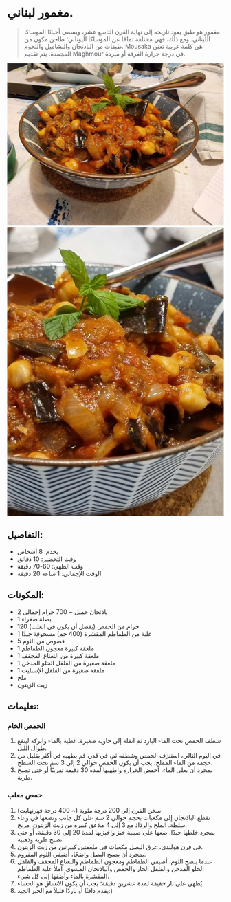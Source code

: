 # مغمور لبناني.

> مغمور هو طبق يعود تاريخه إلى نهاية القرن التاسع عشر، ويسمى أحيانًا الموساكا اللبناني. ومع ذلك، فهي مختلفة تمامًا عن الموساكا اليوناني؛ طاجن مكون من طبقات من الباذنجان والبشاميل واللحوم. Mousaka هي كلمة عربية تعني المجمدة. يتم تقديم Maghmour في درجة حرارة الغرفة أو مبردة.

![المغمور اللبناني](https://github.com/anamorph/recettes/blob/master/photos/fr-accompagnement-maghmour_a_la_libanaise-01.jpg?raw=true) 
![المغمور اللبناني](https://github.com/anamorph/recettes/blob/master/photos/fr-accompagnement-maghmour_a_la_libanaise-02.jpg?raw=true) 

## التفاصيل:
* يخدم: 8 أشخاص 
* وقت التحضير: 10 دقائق
* وقت الطهي: 60-70 دقيقة
* الوقت الإجمالي: 1 ساعة 20 دقيقة

## المكونات:
* 2 باذنجان جميل ~ 700 جرام إجمالي
* 1 بصلة صفراء
* 120 جرام من الحمص (يفضل أن يكون في العلب)
* 1 علبة من الطماطم المقشرة (400 جم) مسحوقة جيدًا
* 5 فصوص من الثوم
* 1 ملعقة كبيرة معجون الطماطم
* 1 ملعقة كبيرة من النعناع المجفف
* 1 ملعقة صغيرة من الفلفل الحلو المدخن
* 1 ملعقة صغيرة من الفلفل الإسبليت
* ملح
* زيت الزيتون

## تعليمات:
### الحمص الخام
 1. شطف الحمص تحت الماء البارد ثم انقله إلى حاوية صغيرة. غطيه بالماء واتركه لينقع طوال الليل.
 2. في اليوم التالي، استنزف الحمص وشطفه ثم، في قدر، قم بطهيه في أكثر بقليل من حجمه من الماء المملح؛ يجب أن يكون الحمص حوالي 2 إلى 3 سم تحت السطح.
 3. بمجرد أن يغلي الماء، اخفض الحرارة واطهيها لمدة 30 دقيقة تقريبًا أو حتى تصبح طرية.

### حمص معلب
 1. سخن الفرن إلى 200 درجة مئوية (~ 400 درجة فهرنهايت)
 2. نقطع الباذنجان إلى مكعبات بحجم حوالي 2 سم على كل جانب ونضعها في وعاء سلطة. الملح والرذاذ مع 3 إلى 4 ملاعق كبيرة من زيت الزيتون. مزيج.
 3. بمجرد خلطها جيدًا، ضعها على صينية خبز واخبزيها لمدة 20 إلى 30 دقيقة، أو حتى تصبح طرية وذهبية.
 4. في فرن هولندي، عرق البصل مكعبات في ملعقتين كبيرتين من زيت الزيتون.
 5. بمجرد أن يصبح البصل واضحًا، أضيفي الثوم المفروم.
 6. عندما ينضج الثوم، أضيفي الطماطم ومعجون الطماطم والنعناع المجفف والفلفل الحلو المدخن والفلفل الحار والحمص والباذنجان المشوي. املأ علبة الطماطم المقشرة بالماء وأضفها إلى كل شيء.
 7. يُطهى على نار خفيفة لمدة عشرين دقيقة؛ يجب أن يكون الاتساق هو الحساء.
 8. يقدم دافئًا أو باردًا قليلاً مع الخبز الجيد:)